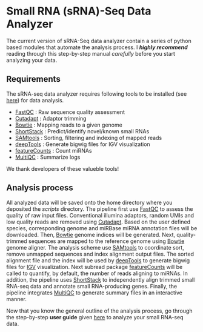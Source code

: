 # Small RNA (sRNA)-Seq Data Analyzer
The current version of sRNA-Seq data analyzer contain a series of python based modules that automate the analysis process. I ***highly recommend*** reading through this step-by-step manual *carefully* before you start analyzing your data.

## Requirements
The sRNA-seq data analyzer requires following tools to be installed (see [here](https://github.com/jkkbuddika/sRNA-Data_Analyzer/blob/master/USERGUIDE.md#step-2-setup-the-miniconda-environment)) for data analysis.

- [FastQC](https://www.bioinformatics.babraham.ac.uk/projects/fastqc/) : Raw sequence quality assessment
- [Cutadapt](https://cutadapt.readthedocs.io/en/stable/) : Adaptor trimming
- [Bowtie](https://github.com/BenLangmead/bowtie) : Mapping reads to a given genome
- [ShortStack](https://github.com/MikeAxtell/ShortStack) : Predict/identify novel/known small RNAs
- [SAMtools](https://github.com/samtools/samtools) : Sorting, filtering and indexing of mapped reads
- [deepTools](https://github.com/deeptools/deepTools/) : Generate bigwig files for IGV visualization
- [featureCounts](http://subread.sourceforge.net/) : Count miRNAs
- [MultiQC](https://github.com/ewels/MultiQC) : Summarize logs

We thank developers of these valueble tools!

## Analysis process
All analyzed data will be saved onto the home directory where you deposited the *scripts* directory. The pipeline first use [FastQC](https://www.bioinformatics.babraham.ac.uk/projects/fastqc/) to assess the quality of raw input files. Conventional illumina adaptors, random UMIs and low quality reads are removed using [Cutadapt](https://cutadapt.readthedocs.io/en/stable/). Based on the user defined species, corresponding genome and miRBase miRNA annotation files will be downloaded. Then, [Bowtie](https://github.com/BenLangmead/bowtie) genome indices will be generated. Next, quality-trimmed sequences are mapped to the reference genome using [Bowtie](https://github.com/BenLangmead/bowtie) genome aligner. The analysis scheme use [SAMtools](https://github.com/samtools/samtools) to coordinate sort, remove unmapped sequences and index alignment output files. The sorted alignment file and the index will be used by [deepTools](https://github.com/deeptools/deepTools/) to generate bigwig files for [IGV](https://software.broadinstitute.org/software/igv/) visualization. Next subread package [featureCounts](http://subread.sourceforge.net/) will be called to quantify, by default, the number of reads aligning to miRNAs. In addition, the pipeline uses [ShortStack](https://github.com/MikeAxtell/ShortStack) to independently align trimmed small RNA-seq data and annotate small RNA-producing genes. Finally, the pipeline integrates [MultiQC](https://github.com/ewels/MultiQC) to generate summary files in an interactive manner.

Now that you know the general outline of the analysis process, go through the step-by-step **user guide** given [here](https://github.com/jkkbuddika/sRNA-Data_Analyzer/blob/master/USERGUIDE.md) to analyze your small RNA-seq data.
